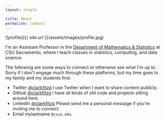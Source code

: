 ```yaml
---
layout: single

title: About
permalink: /about/
---
```


![profile]({{ site.url }}/assets/images/profile.jpg)

I'm an Assistant Professor in the [Department of Mathematics & Statistics](https://www.csus.edu/college/natural-sciences-mathematics/mathematics-statistics/) at CSU Sacramento, where I teach classes in statistics, computing, and data science.

The following are some ways to connect or otherwise see what I'm up to.
Sorry if I don't engage much through these platforms, but my time goes to my family and my students first.

- Twitter [@clarkfitzg](https://twitter.com/clarkfitzg)
    I use Twitter when I want to share content publicly.
- Github [@clarkfitzg](https://github.com/clarkfitzg)
    I have all kinds of old code and projects sitting around here.
- LinkedIn [@clarkfitzg](https://www.linkedin.com/in/clarkfitzg/)
    Please send me a personal message if you're inviting me to connect.
- Email mylastname `@csus.edu`.
